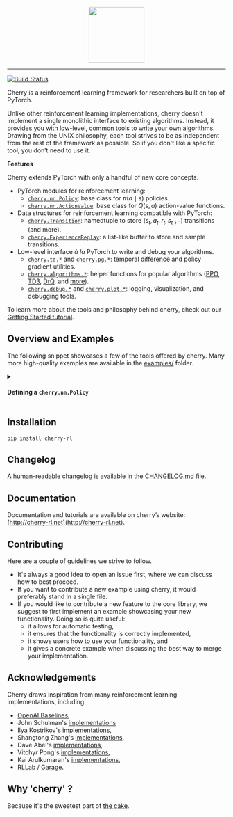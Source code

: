 <p align="center"><img src="http://cherry-rl.net/assets/images/cherry_full.png" height="128px" /></p>

--------------------------------------------------------------------------------

[![Build Status](https://travis-ci.org/learnables/cherry.svg?branch=master)](https://travis-ci.org/learnables/cherry)

Cherry is a reinforcement learning framework for researchers built on top of PyTorch.

Unlike other reinforcement learning implementations, cherry doesn't implement a single monolithic  interface to existing algorithms.
Instead, it provides you with low-level, common tools to write your own algorithms.
Drawing from the UNIX philosophy, each tool strives to be as independent from the rest of the framework as possible.
So if you don't like a specific tool, you don’t need to use it.

**Features**

Cherry extends PyTorch with only a handful of new core concepts.

* PyTorch modules for reinforcement learning: 
    * [`cherry.nn.Policy`](http://cherry-rl.net/api/cherry.nn/#cherry.nn.policy.Policy): base class for $\pi(a \mid s)$ policies.
    * [`cherry.nn.ActionValue`](http://cherry-rl.net/api/cherry.nn/#cherry.nn.action_value.ActionValue): base class for $Q(s, a)$ action-value functions.
* Data structures for reinforcement learning compatible with PyTorch:
    * [`cherry.Transition`](http://cherry-rl.net/api/cherry/#cherry.experience_replay.Transition): namedtuple to store $(s_t, a_t, r_t, s_{t+1})$ transitions (and more).
    * [`cherry.ExperienceReplay`](http://cherry-rl.net/api/cherry/#cherry.experience_replay.ExperienceReplay): a list-like buffer to store and sample transitions.
 * Low-level interface *à la* PyTorch to write and debug your algorithms.
    * [`cherry.td.*`](http://cherry-rl.net/api/cherry.td/) and [`cherry.pg.*`](http://cherry-rl.net/api/cherry.pg/): temporal difference and policy gradient utilities.
    * [`cherry.algorithms.*`](http://cherry-rl.net/api/cherry.algorithms/): helper functions for popular algorithms ([PPO](http://cherry-rl.net/api/cherry.algorithms/#cherry.algorithms.ppo.PPO), [TD3](http://cherry-rl.net/api/cherry.algorithms/#cherry.algorithms.td3.TD3), [DrQ](http://cherry-rl.net/api/cherry.algorithms/#cherry.algorithms.drq.DrQ), and [more](http://cherry-rl.net/api/cherry.algorithms/#cherryalgorithms)).
    * [`cherry.debug.*`](http://cherry-rl.net/api/cherry.debug/) and [`cherry.plot.*`](http://cherry-rl.net/api/cherry.plot/): logging, visualization, and debugging tools.

To learn more about the tools and philosophy behind cherry, check out our [Getting Started tutorial](http://cherry-rl.net/tutorials/getting_started/).

## Overview and Examples

The following snippet showcases a few of the tools offered by cherry.
Many more high-quality examples are available in the [examples/](./examples/) folder.


<details>
<summary><h4>Defining a <code>cherry.nn.Policy</summary></code></h4></summary>

~~~python
class VisionPolicy(cherry.nn.Policy):  # inherits from torch.nn.Module
   
   def __init__(self, feature_extractor, actor):
      super(VisionGaussianPolicy, self).__init__()
      self.feature_extractor = feature_extractor
      self.actor = actor

   def forward(self, obs):
      mean = self.actor(self.feature_extractor(obs))
      std = 0.1 * torch.ones_like(mean)
      return cherry.distributions.TanhNormal(mean, std)  # policies always return a distribution

policy = VisionPolicy(MyResnetExtractor(), MyMLPActor())
dist = policy(obs)
action = policy.act(obs)  # sampled from policy's distribution
deterministic_action = policy.act(obs, deterministic=True)  # distribution's mode
~~~
</details>

## Installation

```
pip install cherry-rl
```

## Changelog

A human-readable changelog is available in the [CHANGELOG.md](CHANGELOG.md) file.

## Documentation

Documentation and tutorials are available on cherry’s website: [http://cherry-rl.net](http://cherry-rl.net).

## Contributing

Here are a couple of guidelines we strive to follow.

* It's always a good idea to open an issue first, where we can discuss how to best proceed.
* If you want to contribute a new example using cherry, it would preferably stand in a single file.
* If you would like to contribute a new feature to the core library, we suggest to first implement an example showcasing your new functionality. Doing so is quite useful:
    * it allows for automatic testing,
    * it ensures that the functionality is correctly implemented,
    * it shows users how to use your functionality, and
    * it gives a concrete example when discussing the best way to merge your implementation.

## Acknowledgements

Cherry draws inspiration from many reinforcement learning implementations, including

* [OpenAI Baselines](https://github.com/openai/baselines),
* John Schulman's [implementations](https://github.com/joschu/modular_rl)
* Ilya Kostrikov's [implementations](https://github.com/ikostrikov/pytorch-a2c-ppo-acktr),
* Shangtong Zhang's [implementations](https://github.com/ShangtongZhang/DeepRL),
* Dave Abel's [implementations](https://github.com/david-abel/simple_rl/),
* Vitchyr Pong's [implementations](https://github.com/vitchyr/rlkit),
* Kai Arulkumaran's [implementations](https://github.com/Kaixhin/spinning-up-basic),
* [RLLab](https://github.com/rll/rllab) / [Garage](https://github.com/rlworkgroup/garage).


## Why 'cherry' ?

Because it's the sweetest part of [the cake](https://twitter.com/ylecun/status/1097532314614034433).
